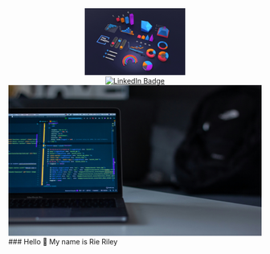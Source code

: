 <div id="header" align="center">
 
  <img src="https://github.com/RieRiley/asset/blob/main/analtic%20Img.jpg" width="200; height:200"/>

<div id="badges">
  <a href="https://www.linkedin.com/in/rie-riley-b1bb8a5/">
    <img src="https://img.shields.io/badge/LinkedIn-blue?style=for-the-badge&logo=linkedin&logoColor=white" alt="LinkedIn Badge"/>
  </a>
</div>
<div align="center">
  <img src="https://github.com/RieRiley/asset/blob/main/codingLaptop.jpg" width="600" height="300"/>
</div>
</div>
### Hello 👋 My name is Rie Riley

<!--
**RieRiley/RieRiley** is a ✨ _special_ ✨ repository because its `README.md` (this file) appears on your GitHub profile.

Here are some ideas to get you started:

- 🔭 I’m currently working on ...
- 🌱 I’m currently learning ...
- 👯 I’m looking to collaborate on ...
- 🤔 I’m looking for help with ...
- 💬 Ask me about ...
- 📫 How to reach me: ...
- 😄 Pronouns: ...
- ⚡ Fun fact: ...
-->
